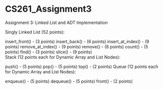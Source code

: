 # CS261_Assignment3
Assignment 3: Linked List and ADT Implementation

Singly Linked List (52 points):

insert_front() - (3 points)
insert_back() - (6 points)
insert_at_index() - (9 points)
remove_at_index() - (9 points)
remove() - (8 points)
count() - (5 points)
find() - (3 points)
slice() - (9 points)                                     
Stack (12 points each for Dynamic Array and List Nodes):

push() - (5 points)
pop() - (5 points)
top() - (2 points)
Queue (12 points each for Dynamic Array and List Nodes):

enqueue() - (5 points)
dequeue() - (5 points)
front() - (2 points)
